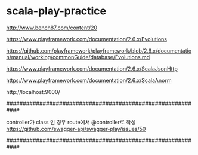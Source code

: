 # scala-play-practice

http://www.bench87.com/content/20

https://www.playframework.com/documentation/2.6.x/Evolutions

https://github.com/playframework/playframework/blob/2.6.x/documentation/manual/working/commonGuide/database/Evolutions.md

https://www.playframework.com/documentation/2.6.x/ScalaJsonHttp

https://www.playframework.com/documentation/2.6.x/ScalaAnorm

http://localhost:9000/

############################################################

controller가 class 인 경우 route에서 @controller로 작성
https://github.com/swagger-api/swagger-play/issues/50

############################################################



